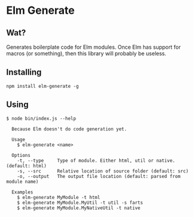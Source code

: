 # Elm Generate

## Wat?

Generates boilerplate code for Elm modules. Once Elm has support for macros (or something), then this library will probably be useless.

## Installing

```
npm install elm-generate -g
```

## Using

```
$ node bin/index.js --help

  Because Elm doesn't do code generation yet.

  Usage
    $ elm-generate <name>

  Options
    -t, --type     Type of module. Either html, util or native. (default: html)
    -s, --src      Relative location of source folder (default: src)
    -o, --output   The output file location (default: parsed from module name)

  Examples
    $ elm-generate MyModule -t html
    $ elm-generate MyModule.MyUtil -t util -s farts
    $ elm-generate MyModule.MyNativeUtil -t native
```
